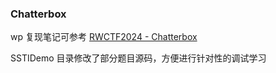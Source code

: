 ### Chatterbox

wp 复现笔记可参考 [RWCTF2024 - Chatterbox](https://racerz.notion.site/RealWorldCTF-6th-124e7edce60542e5bc48f8948cddcddb?pvs=4)

SSTIDemo 目录修改了部分题目源码，方便进行针对性的调试学习